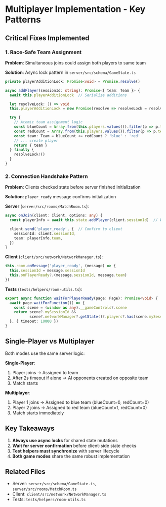 # Multiplayer Implementation - Key Patterns

## Critical Fixes Implemented

### 1. Race-Safe Team Assignment

**Problem**: Simultaneous joins could assign both players to same team

**Solution**: Async lock pattern in `server/src/schema/GameState.ts`

```typescript
private playerAdditionLock: Promise<void> = Promise.resolve()

async addPlayer(sessionId: string): Promise<{ team: Team }> {
  await this.playerAdditionLock  // Serialize additions

  let resolveLock: () => void
  this.playerAdditionLock = new Promise(resolve => resolveLock = resolve)

  try {
    // Atomic team assignment logic
    const blueCount = Array.from(this.players.values()).filter(p => p.team === 'blue').length
    const redCount = Array.from(this.players.values()).filter(p => p.team === 'red').length
    const team: Team = blueCount <= redCount ? 'blue' : 'red'
    // ... create player
    return { team }
  } finally {
    resolveLock!()
  }
}
```

### 2. Connection Handshake Pattern

**Problem**: Clients checked state before server finished initialization

**Solution**: `player_ready` message confirms initialization

**Server** (`server/src/rooms/MatchRoom.ts`):
```typescript
async onJoin(client: Client, options: any) {
  const playerInfo = await this.state.addPlayer(client.sessionId)  // Wait for completion

  client.send('player_ready', {  // Confirm to client
    sessionId: client.sessionId,
    team: playerInfo.team,
  })
}
```

**Client** (`client/src/network/NetworkManager.ts`):
```typescript
this.room.onMessage('player_ready', (message) => {
  this.sessionId = message.sessionId
  this.onPlayerReady?.(message.sessionId, message.team)
})
```

**Tests** (`tests/helpers/room-utils.ts`):
```typescript
export async function waitForPlayerReady(page: Page): Promise<void> {
  await page.waitForFunction(() => {
    const scene = (window as any).__gameControls?.scene
    return scene?.mySessionId &&
           scene?.networkManager?.getState()?.players?.has(scene.mySessionId)
  }, { timeout: 10000 })
}
```

## Single-Player vs Multiplayer

Both modes use the same server logic:

**Single-Player**:
1. Player joins → Assigned to team
2. After 2s timeout if alone → AI opponents created on opposite team
3. Match starts

**Multiplayer**:
1. Player 1 joins → Assigned to blue team (blueCount=0, redCount=0)
2. Player 2 joins → Assigned to red team (blueCount=1, redCount=0)
3. Match starts immediately

## Key Takeaways

1. **Always use async locks** for shared state mutations
2. **Wait for server confirmation** before client-side state checks
3. **Test helpers must synchronize** with server lifecycle
4. **Both game modes** share the same robust implementation

## Related Files

- Server: `server/src/schema/GameState.ts`, `server/src/rooms/MatchRoom.ts`
- Client: `client/src/network/NetworkManager.ts`
- Tests: `tests/helpers/room-utils.ts`
